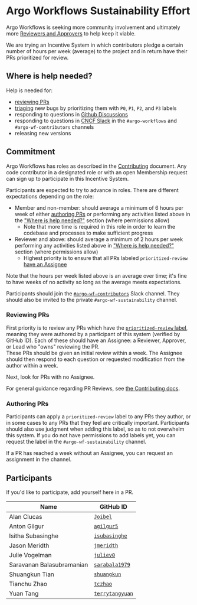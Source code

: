 # Argo Workflows Sustainability Effort

Argo Workflows is seeking more community involvement and ultimately more [Reviewers and Approvers](https://github.com/argoproj/argoproj/blob/main/community/membership.md) to help keep it viable. 

We are trying an Incentive System in which contributors pledge a certain number of hours per week (average) to the project and in return have their PRs prioritized for review.

## Where is help needed?

Help is needed for:
* [reviewing PRs](#reviewing-PRs)
* [triaging](../docs/CONTRIBUTING.md#triaging-bugs) new bugs by prioritizing them with `P0`, `P1`, `P2`, and `P3` labels
* responding to questions in [Github Discussions](https://github.com/argoproj/argo-workflows/discussions)
* responding to questions in [CNCF Slack](https://argoproj.github.io/community/join-slack) in the `#argo-workflows` and `#argo-wf-contributors` channels 
* releasing new versions

## Commitment

Argo Workflows has roles as described in the [Contributing](../docs/CONTRIBUTING.md#roles) document.
Any code contributor in a designated role or with an open Membership request can sign up to participate in this Incentive System.

Participants are expected to try to advance in roles.
There are different expectations depending on the role:
- Member and non-member: should average a minimum of 6 hours per week of either [authoring PRs](../docs/CONTRIBUTING.md#authoring-prs) or performing any activities listed above in the ["Where is help needed?"](#where-is-help-needed) section (where permissions allow)
  - Note that more time is required in this role in order to learn the codebase and processes to make sufficient progress
- Reviewer and above: should average a minimum of 2 hours per week performing any activities listed above in ["Where is help needed?"](#where-is-help-needed) section (where permissions allow)
  - Highest priority is to ensure that all PRs labeled `prioritized-review` [have an Assignee](#reviewing-prs)

Note that the hours per week listed above is an average over time; it's fine to have weeks of no activity so long as the average meets expectations.

Participants should join the [`#argo-wf-contributors`](https://cloud-native.slack.com/archives/C0510EUH90V) Slack channel. They should also be invited to the private `#argo-wf-sustainability` channel.

### Reviewing PRs

First priority is to review any PRs which have the [`prioritized-review` label](https://github.com/argoproj/argo-workflows/labels/prioritized-review), meaning they were authored by a participant of this system (verified by GitHub ID).
Each of these should have an Assignee: a Reviewer, Approver, or Lead who "owns" reviewing the PR.<br />
These PRs should be given an initial review within a week.
The Assignee should then respond to each question or requested modification from the author within a week.

Next, look for PRs with no Assignee. 

For general guidance regarding PR Reviews, see [the Contributing docs](../CONTRIBUTING.md#reviewing-prs).

### Authoring PRs

Participants can apply a `prioritized-review` label to any PRs they author, or in some cases to any PRs that they feel are critically important. 
Participants should also use judgment when adding this label, so as to not overwhelm this system.
If you do not have permissions to add labels yet, you can request the label in the `#argo-wf-sustainability` channel.

If a PR has reached a week without an Assignee, you can request an assignment in the channel.

## Participants

If you'd like to participate, add yourself here in a PR.

| Name                      | GitHub ID                                               |
|---------------------------|---------------------------------------------------------|
| Alan Clucas               | [`Joibel`](https://github.com/Joibel)                     |
| Anton Gilgur              | [`agilgur5`](https://github.com/agilgur5)                 |
| Isitha Subasinghe         | [`isubasinghe`](https://github.com/isubasinghe)           |
| Jason Meridth             | [`jmeridth`](https://github.com/jmeridth)                 |
| Julie Vogelman            | [`juliev0`](https://github.com/juliev0)                   |
| Saravanan Balasubramanian | [`sarabala1979`](https://github.com/sarabala1979)         |
| Shuangkun Tian            | [`shuangkun`](https://github.com/shuangkun)               |
| Tianchu Zhao              | [`tczhao`](https://github.com/tczhao)                     |
| Yuan Tang                 | [`terrytangyuan`](https://github.com/terrytangyuan)       |
